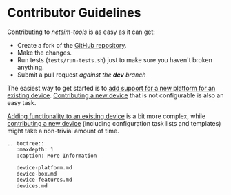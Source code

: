 # Contributor Guidelines

Contributing to *netsim-tools* is as easy as it can get:

* Create a fork of the [GitHub repository](https://github.com/ipspace/netsim-tools).
* Make the changes.
* Run tests (`tests/run-tests.sh`) just to make sure you haven't broken anything.
* Submit a pull request *against the **dev** branch*

The easiest way to get started is to [add support for a new platform for an existing device](device-platform.md). [Contributing a new device](device-box.md) that is not configurable is also an easy task.

[Adding functionality to an existing device](device-features.md)  is a bit more complex, while [contributing a new device](devices.md) (including configuration task lists and templates) might take a non-trivial amount of time.

```eval_rst
.. toctree::
   :maxdepth: 1
   :caption: More Information

   device-platform.md
   device-box.md
   device-features.md
   devices.md
```

